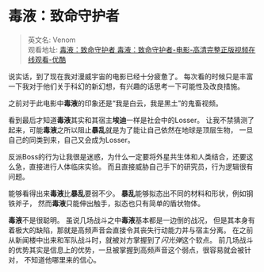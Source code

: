 # 毒液：致命守护者

> 英文名: Venom  
> 观看地址: [毒液：致命守护者  毒液：致命守护者-电影-高清完整正版视频在线观看-优酷](https://v.youku.com/v_show/id_XNDAwNDUxMzUyOA==.html?spm=a2h0k.11417342.soresults.dtitle&s=1f1b995a017c11df97c0)  

说实话，到了现在我对漫威宇宙的电影已经十分疲惫了。
每次看的时候只是丰富一下我对于他们关于科幻的新幻想，有兴趣的话思考一下可能性及改良措施。

之前对于此电影中**毒液**的印象还是“我是白云，我是黑土”的鬼畜视频。

看到最后才知道**毒液**其实和其宿主**埃迪**一样是社会中的Losser。
让我不禁猜测了起来，可能**毒液**之所以阻止**暴乱**就是为了能让自己依然在地球是顶层生物，
一旦自己的同类到来，自己又会成为Losser。

反派Boss的行为让我很是迷惑，为什么一定要将外星共生体和人类结合，还要这么急，直接进行人体临床实验。
而且直接威胁自己手下的研究员，行为逻辑很有问题。

能够看得出来**毒液**比**暴乱**要弱不少。
**暴乱**能够拟态出不同的材料和形状，例如钢铁斧子，
然而**毒液**只能伸出触手，拟态也只有简单的盾状物体。

**毒液**不是很聪明。
虽说几场战斗之中**毒液**基本都是一边倒的战况，
但是其本身有着极大的缺陷，那就是高频声音会直接令其丧失行动能力并与宿主分离。
在之前从新闻楼中出来和军队战斗时，就被对方掌握到了*闪光弹*这个软点。
前几场战斗的优势其实是信息上的优势，一旦被掌握到高频声音这个弱点，很容易就会被针对，
不知道他哪里来的信心。
